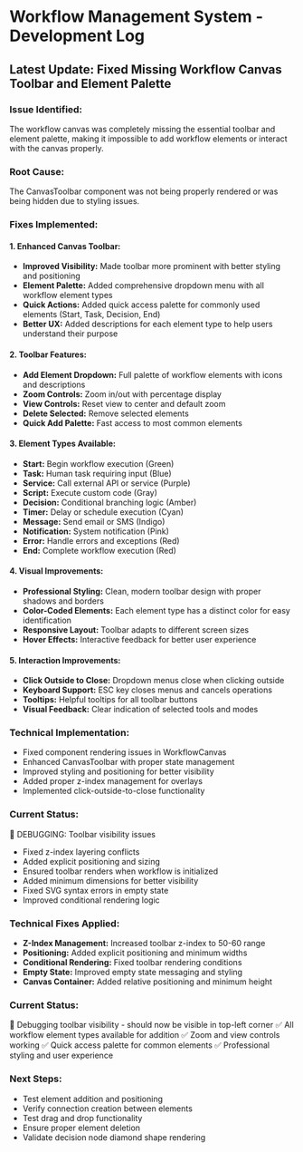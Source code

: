 # Workflow Management System - Development Log

## Latest Update: Fixed Missing Workflow Canvas Toolbar and Element Palette

### Issue Identified:
The workflow canvas was completely missing the essential toolbar and element palette, making it impossible to add workflow elements or interact with the canvas properly.

### Root Cause:
The CanvasToolbar component was not being properly rendered or was being hidden due to styling issues.

### Fixes Implemented:

#### 1. **Enhanced Canvas Toolbar:**
- **Improved Visibility:** Made toolbar more prominent with better styling and positioning
- **Element Palette:** Added comprehensive dropdown menu with all workflow element types
- **Quick Actions:** Added quick access palette for commonly used elements (Start, Task, Decision, End)
- **Better UX:** Added descriptions for each element type to help users understand their purpose

#### 2. **Toolbar Features:**
- **Add Element Dropdown:** Full palette of workflow elements with icons and descriptions
- **Zoom Controls:** Zoom in/out with percentage display
- **View Controls:** Reset view to center and default zoom
- **Delete Selected:** Remove selected elements
- **Quick Add Palette:** Fast access to most common elements

#### 3. **Element Types Available:**
- **Start:** Begin workflow execution (Green)
- **Task:** Human task requiring input (Blue)
- **Service:** Call external API or service (Purple)
- **Script:** Execute custom code (Gray)
- **Decision:** Conditional branching logic (Amber)
- **Timer:** Delay or schedule execution (Cyan)
- **Message:** Send email or SMS (Indigo)
- **Notification:** System notification (Pink)
- **Error:** Handle errors and exceptions (Red)
- **End:** Complete workflow execution (Red)

#### 4. **Visual Improvements:**
- **Professional Styling:** Clean, modern toolbar design with proper shadows and borders
- **Color-Coded Elements:** Each element type has a distinct color for easy identification
- **Responsive Layout:** Toolbar adapts to different screen sizes
- **Hover Effects:** Interactive feedback for better user experience

#### 5. **Interaction Improvements:**
- **Click Outside to Close:** Dropdown menus close when clicking outside
- **Keyboard Support:** ESC key closes menus and cancels operations
- **Tooltips:** Helpful tooltips for all toolbar buttons
- **Visual Feedback:** Clear indication of selected tools and modes

### Technical Implementation:
- Fixed component rendering issues in WorkflowCanvas
- Enhanced CanvasToolbar with proper state management
- Improved styling and positioning for better visibility
- Added proper z-index management for overlays
- Implemented click-outside-to-close functionality

### Current Status:
🔧 DEBUGGING: Toolbar visibility issues
- Fixed z-index layering conflicts
- Added explicit positioning and sizing
- Ensured toolbar renders when workflow is initialized
- Added minimum dimensions for better visibility
- Fixed SVG syntax errors in empty state
- Improved conditional rendering logic

### Technical Fixes Applied:
- **Z-Index Management:** Increased toolbar z-index to 50-60 range
- **Positioning:** Added explicit positioning and minimum widths
- **Conditional Rendering:** Fixed toolbar rendering conditions
- **Empty State:** Improved empty state messaging and styling
- **Canvas Container:** Added relative positioning and minimum height

### Current Status:
🔧 Debugging toolbar visibility - should now be visible in top-left corner
✅ All workflow element types available for addition
✅ Zoom and view controls working
✅ Quick access palette for common elements
✅ Professional styling and user experience

### Next Steps:
- Test element addition and positioning
- Verify connection creation between elements
- Test drag and drop functionality
- Ensure proper element deletion
- Validate decision node diamond shape rendering